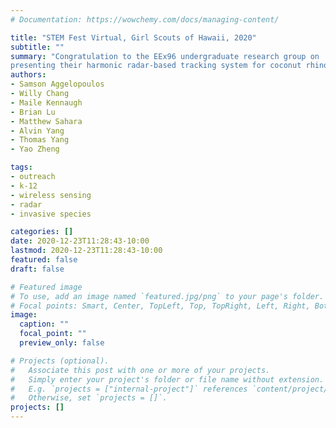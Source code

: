 ```yaml
---
# Documentation: https://wowchemy.com/docs/managing-content/

title: "STEM Fest Virtual, Girl Scouts of Hawaii, 2020"
subtitle: ""
summary: "Congratulation to the EEx96 undergraduate research group on
presenting their harmonic radar-based tracking system for coconut rhinoceros beetle (CRB) monitoring, featured in the Girl Scouts of Hawaii's 2020 STEM festival."
authors:
- Samson Aggelopoulos
- Willy Chang
- Maile Kennaugh
- Brian Lu
- Matthew Sahara
- Alvin Yang
- Thomas Yang
- Yao Zheng

tags:
- outreach
- k-12
- wireless sensing
- radar
- invasive species

categories: []
date: 2020-12-23T11:28:43-10:00
lastmod: 2020-12-23T11:28:43-10:00
featured: false
draft: false

# Featured image
# To use, add an image named `featured.jpg/png` to your page's folder.
# Focal points: Smart, Center, TopLeft, Top, TopRight, Left, Right, BottomLeft, Bottom, BottomRight.
image:
  caption: ""
  focal_point: ""
  preview_only: false

# Projects (optional).
#   Associate this post with one or more of your projects.
#   Simply enter your project's folder or file name without extension.
#   E.g. `projects = ["internal-project"]` references `content/project/deep-learning/index.md`.
#   Otherwise, set `projects = []`.
projects: []
---
```

